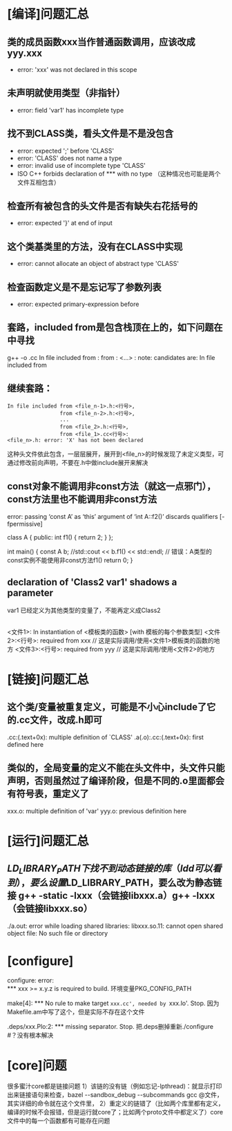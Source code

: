 # [编译]问题汇总

## 类的成员函数xxx当作普通函数调用，应该改成yyy.xxx
- error: 'xxx' was not declared in this scope

## 未声明就使用类型（非指针）
- error: field 'var1' has incomplete type

## 找不到CLASS类，看头文件是不是没包含

- error: expected ';' before 'CLASS'
- error: 'CLASS' does not name a type
- error: invalid use of incomplete type 'CLASS'
- ISO C++ forbids declaration of *** with no type （这种情况也可能是两个文件互相包含）

##  检查所有被包含的头文件是否有缺失右花括号的
- error: expected '}' at end of input

## 这个类基类里的方法，没有在CLASS中实现
- error: cannot allocate an object of abstract type 'CLASS'

## 检查函数定义是不是忘记写了参数列表
- error: expected primary-expression before


## 套路，included from是包含栈顶在上的，如下问题在<file3>中寻找
g++ -o <xx>.cc
In file included from <file1>:<line1>
				 from <file2>:<line2>
<...>
<file>: note: candidates are:
In file included from <file3>


## 继续套路：
```
In file included from <file_n-1>.h:<行号>,
                 from <file_n-2>.h:<行号>,
                 ...
                 from <file_2>.h:<行号>,
                 from <file_1>.cc<行号>:
<file_n>.h: error: 'X' has not been declared
```
这种头文件依此包含，一层层展开，展开到<file_n>的时候发现了未定义类型，可通过修改前向声明，不要在.h中做include展开来解决

## const对象不能调用非const方法（就这一点邪门），const方法里也不能调用非const方法
error: passing ‘const A’ as ‘this’ argument of ‘int A::f2()’ discards qualifiers [-fpermissive]

class A
{
public:
    int f1()
    {
        return 2;
    }
};

int main()
{
    const A b;
    //std::cout << b.f1() << std::endl; // 错误：A类型的const实例不能使用非const方法f1()
    return 0;
}
## declaration of 'Class2 var1' shadows a parameter
var1 已经定义为其他类型的变量了，不能再定义成Class2


## 
<文件1>: In instantiation of <模板类的函数> [with 模板的每个参数类型]
<文件2>:<行号>: required from xxx  // 这是实际调用/使用<文件1>模板类的函数的地方
<文件3>:<行号>: required from yyy  // 这是实际调用/使用<文件2>的地方


# [链接]问题汇总

## 这个类/变量被重复定义，可能是不小心include了它的.cc文件，改成.h即可
.cc:(.text+0x): multiple definition of `CLASS'
.a(.o):.cc:(.text+0x): first defined here

## 类似的，全局变量的定义不能在头文件中，头文件只能声明，否则虽然过了编译阶段，但是不同的.o里面都会有符号表，重定义了
xxx.o: multiple definition of 'var'
yyy.o: previous definition here




# [运行]问题汇总
## $LD_LIBRARY_PATH下找不到动态链接的库（ldd可以看到），要么设置$LD_LIBRARY_PATH，要么改为静态链接 g++ -static -lxxx（会链接libxxx.a）g++ -lxxx（会链接libxxx.so）
./a.out: error while loading shared libraries: libxxx.so.11: cannot open shared object file: No such file or directory

# [configure]
configure: error:  
      *** xxx >= x.y.z is required to build.
环境变量PKG_CONFIG_PATH


make[4]: *** No rule to make target `xxx.cc', needed by `xxx.lo'.  Stop.
因为Makefile.am中写了这个，但是实际不存在这个文件


.deps/xxx.Plo:2: *** missing separator.  Stop.
把.deps删掉重新./configure #？没有根本解决

# [core]问题
很多蜜汁core都是链接问题
1）该链的没有链（例如忘记-lpthread)：就显示打印出来链接语句来检查，bazel --sandbox_debug --subcommands
gcc @文件，其实详细的命令就在这个文件里，
2）重定义的链错了（比如两个库里都有定义，编译的时候不会报错，但是运行就core了；比如两个proto文件中都定义了）core文件中的每一个函数都有可能存在问题